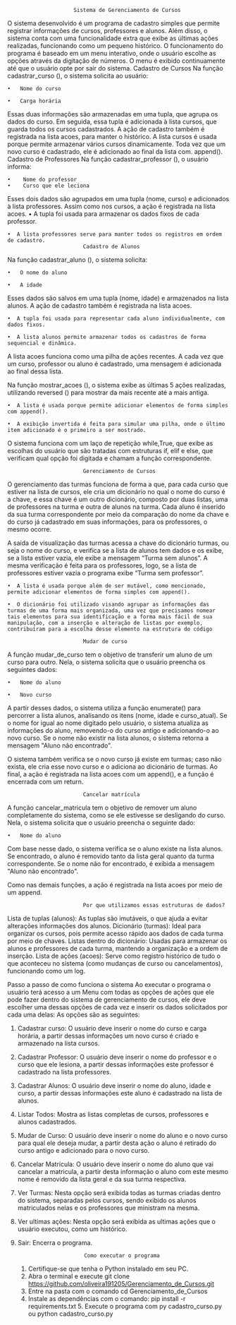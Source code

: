 						 Sistema de Gerenciamento de Cursos
O sistema desenvolvido é um programa de cadastro simples que permite registrar informações de cursos, professores e alunos. Além disso, o sistema conta com uma funcionalidade extra que exibe as últimas ações realizadas, funcionando como um pequeno histórico. O funcionamento do programa é baseado em um menu interativo, onde o usuário escolhe as opções através da digitação de números. O menu é exibido continuamente até que o usuário opte por sair do sistema.
Cadastro de Cursos
Na função cadastrar_curso (), o sistema solicita ao usuário:

	•	Nome do curso

	•	Carga horária
Essas duas informações são armazenadas em uma tupla, que agrupa os dados do curso. Em seguida, essa tupla é adicionada à lista cursos, que guarda todos os cursos cadastrados. A ação de cadastro também é registrada na lista acoes, para manter o histórico.
A lista cursos é usada porque permite armazenar vários cursos dinamicamente. Toda vez que um novo curso é cadastrado, ele é adicionado ao final da lista com. append().
Cadastro de Professores
Na função cadastrar_professor (), o usuário informa:

	•	 Nome do professor
	•	 Curso que ele leciona
Esses dois dados são agrupados em uma tupla (nome, curso) e adicionados à lista professores. Assim como nos cursos, a ação é registrada na lista acoes.
	•  A tupla foi usada para armazenar os dados fixos de cada professor.
 
	•  A lista professores serve para manter todos os registros em ordem de cadastro.
							Cadastro de Alunos
Na função cadastrar_aluno (), o sistema solicita:

	•	O nome do aluno
	
	•	A idade

Esses dados são salvos em uma tupla (nome, idade) e armazenados na lista alunos. A ação de cadastro também é registrada na lista acoes.

	•  A tupla foi usada para representar cada aluno individualmente, com dados fixos.
	
	•  A lista alunos permite armazenar todos os cadastros de forma sequencial e dinâmica.

A lista acoes funciona como uma pilha de ações recentes. A cada vez que um curso, professor ou aluno é cadastrado, uma mensagem é adicionada ao final dessa lista.

Na função mostrar_acoes (), o sistema exibe as últimas 5 ações realizadas, utilizando reversed () para mostrar da mais recente até a mais antiga.

	•  A lista é usada porque permite adicionar elementos de forma simples com append().
 
	•  A exibição invertida é feita para simular uma pilha, onde o último item adicionado é o primeiro a ser mostrado.
O sistema funciona com um laço de repetição while,True, que exibe as escolhas do usuário que são tratadas com estruturas if, elif e else, que verificam qual opção foi digitada e chamam a função correspondente.

							Gerenciamento de Cursos
O gerenciamento das turmas funciona de forma a que, para cada curso que estiver na lista de cursos, ele cria um dicionário no qual o nome do curso é a chave, e essa chave é um outro dicionário, composto por duas listas, uma de professores na turma e outra de alunos na turma. Cada aluno é inserido da sua turma correspondente por meio da comparação do nome da chave e do curso já cadastrado em suas informações, para os professores, o mesmo ocorre. 

A saída de visualização das turmas acessa a chave do dicionário turmas, ou seja o nome do curso, e verifica se a lista de alunos tem dados e os exibe, se a lista estiver vazia, ele exibe a mensagem “Turma sem alunos”. A mesma verificação é feita para os professores, logo, se a lista de professores estiver vazia o programa exibe “Turma sem professor”.

	•  A lista é usada porque além de ser mutável, como mencionado, permite adicionar elementos de forma simples com append().
 
	•  O dicionário foi utilizado visando agrupar as informações das turmas de uma forma mais organizada, uma vez que precisamos nomear tais elementos para sua identificação e a forma mais fácil de sua manipulação, com a inserção e alteração de listas por exemplo, contribuíram para a escolha desse elemento na estrutura do código 

							Mudar de curso
A função mudar_de_curso tem o objetivo de transferir um aluno de um curso para outro. Nela, o sistema solicita que o usuário preencha os seguintes dados:

	•	Nome do aluno
 
	•	Novo curso
 
A partir desses dados, o sistema utiliza a função enumerate() para percorrer a lista alunos, analisando os itens (nome, idade e curso_atual). Se o nome for igual ao nome digitado pelo usuário, o sistema atualiza as informações do aluno, removendo-o do curso antigo e adicionando-o ao novo curso. Se o nome não existir na lista alunos, o sistema retorna a mensagem "Aluno não encontrado".

O sistema também verifica se o novo curso já existe em turmas; caso não exista, ele cria esse novo curso e o adiciona ao dicionário de turmas.
Ao final, a ação é registrada na lista acoes com um append(), e a função é encerrada com um return.

							Cancelar matrícula
A função cancelar_matricula tem o objetivo de remover um aluno completamente do sistema, como se ele estivesse se desligando do curso. Nela, o sistema solicita que o usuário preencha o seguinte dado:

	•	Nome do aluno
 
Com base nesse dado, o sistema verifica se o aluno existe na lista alunos. Se encontrado, o aluno é removido tanto da lista geral quanto da turma correspondente. Se o nome não for encontrado, é exibida a mensagem "Aluno não encontrado".

Como nas demais funções, a ação é registrada na lista acoes por meio de um append.

							Por que utilizamos essas estruturas de dados?
Lista de tuplas (alunos): As tuplas são imutáveis, o que ajuda a evitar alterações informações dos alunos.
Dicionário (turmas): Ideal para organizar os cursos, pois permite acesso rápido aos dados de cada turma por meio de chaves.
Listas dentro do dicionário: Usadas para armazenar os alunos e professores de cada turma, mantendo a organização e a ordem de inserção.
Lista de ações (acoes): Serve como registro histórico de tudo o que aconteceu no sistema (como mudanças de curso ou cancelamentos), funcionando como um log.

Passo a passo de como funciona o sistema
Ao executar o programa o usuário terá acesso a um Menu com todas as opções de ações que ele pode fazer dentro do sistema de gerenciamento de cursos, ele deve escolher uma dessas opções de cada vez e inserir os dados solicitados por cada uma delas:
As opções são as seguintes:
1.	Cadastrar curso: O usuário deve inserir o nome do curso e carga horária, a partir dessas informações um novo curso é criado e armazenado na lista cursos.
2.	Cadastrar Professor: O usuário deve inserir o nome do professor e o curso que ele lesiona, a partir dessas informações este professor é cadastrado na lista professores.
3.	Cadastrar Alunos: O usuário deve inserir o nome do aluno, idade e curso, a partir dessas informações este aluno é cadastrado na lista de alunos.
4.	Listar Todos: Mostra as listas completas de cursos, professores e alunos cadastrados.
5.	Mudar de Curso: O usuário deve inserir o nome do aluno e o novo curso para qual ele deseja mudar, a partir desta ação o aluno é retirado do curso antigo e adicionado para o novo curso.
6.	Cancelar Matrícula: O usuário deve inserir o nome do aluno que vai cancelar a matricula, a partir desta informação o aluno com este mesmo nome é removido da lista geral e da sua turma respectiva.
7.	Ver Turmas: Nesta opção será exibida todas as turmas criadas dentro do sistema, separadas pelos cursos, sendo exibido os alunos matriculados nelas e os professores que ministram na mesma.
8.	Ver ultimas ações: Nesta opção será exibida as ultimas ações que o usuário executou, como um histórico.
9.	Sair: Encerra o programa.

							 Como executar o programa

	1. Certifique-se  que tenha o Python instalado em seu PC.
 	2. Abra o terminal e execute git clone https://github.com/oliveira191205/Gerenciamento_de_Cursos.git
  	3. Entre na pasta com o comando cd Gerenciamento_de_Cursos
   	4. Instale as dependências com o comando: pip install -r requirements.txt
    	5. Execute o programa com py cadastro_curso.py ou python cadastro_curso.py
